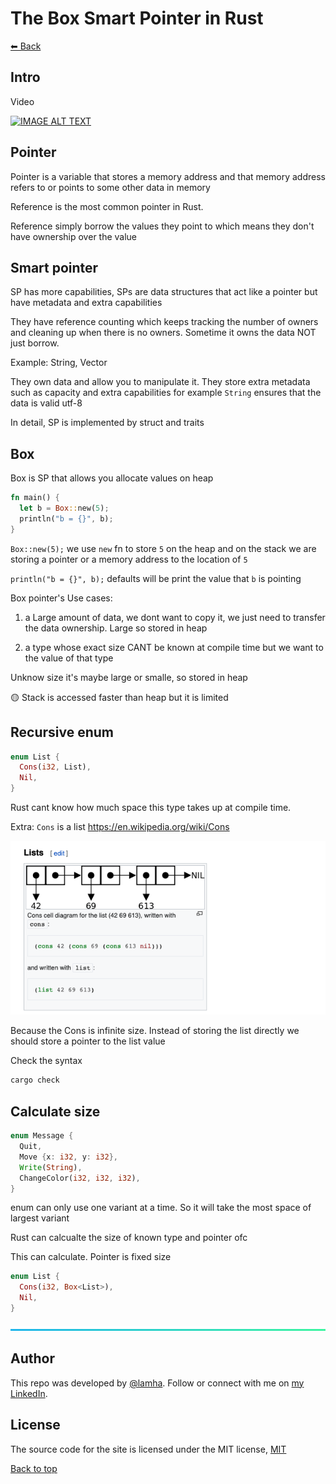 # The Box Smart Pointer in Rust

[⬅ Back](../README.md)

## Intro 
Video 

<div>
  <a href="https://www.youtube.com/watch?v=m76sRj2VgGo"><img src="https://img.youtube.com/vi/m76sRj2VgGo/0.jpg" alt="IMAGE ALT TEXT"></a>
</div>

## Pointer 
Pointer is a variable that stores a memory address and that memory address refers to or points to some other data in memory 

Reference is the most common pointer in Rust.

Reference simply borrow the values they point to which means they don't have ownership over the value 

## Smart pointer 
SP has more capabilities, SPs are data structures that act like a pointer but have metadata and extra capabilities 

They have reference counting which keeps tracking the number of owners and cleaning up when there is no owners. Sometime it owns the data NOT just borrow. 

Example: String, Vector 

They own data and allow you to manipulate it. They store extra metadata such as capacity and extra capabilities for example `String` ensures that the data is valid utf-8 

In detail, SP is implemented by struct and traits 


## Box 
Box is SP that allows you allocate values on heap 

```Rust
fn main() {
  let b = Box::new(5);
  println("b = {}", b);
}
```

`Box::new(5);` we use `new` fn to store `5` on the heap and on the stack we are storing a pointer or a memory address to the location of `5` 

`println("b = {}", b);` defaults will be print the value that `b` is pointing

Box pointer's Use cases: 

1. a Large amount of data, we dont want to copy it, we just need to transfer the data ownership. 
Large so stored in heap

2. a type whose exact size CANT be known at compile time but we want to the value of that type 


Unknow size it's maybe large or smalle, so stored in heap 


🟡 Stack is accessed faster than heap but it is limited 


## Recursive enum 

```Rust
enum List {
  Cons(i32, List),
  Nil,
}

```

Rust cant know how much space this type takes up at compile time.

Extra: `Cons` is a list 
https://en.wikipedia.org/wiki/Cons

![alt text](./imgs/doc.png)

Because the Cons is infinite size. Instead of storing the list directly we should store a pointer to the list value 


Check the syntax
```bash
cargo check 
```

## Calculate size 

```Rust
enum Message {
  Quit,
  Move {x: i32, y: i32},
  Write(String),
  ChangeColor(i32, i32, i32),
}

```

enum can only use one variant at a time.
So it will take the most space of largest variant 

Rust can calcualte the size of known type and pointer ofc 

This can calculate. Pointer is fixed size 

```Rust
enum List {
  Cons(i32, Box<List>),
  Nil,
}
```


<p><img type="separator" height=8px width="100%" src="https://github.com/HaLamUs/nft-drop/blob/main/assets/aqua.png"></p>

## Author

This repo was developed by [@lamha](https://github.com/HaLamUs). 
Follow or connect with me on [my LinkedIn](https://www.linkedin.com/in/lamhacs). 

## License
The source code for the site is licensed under the MIT license, [MIT](https://opensource.org/license/mit/)

 <a href="#top">Back to top</a>